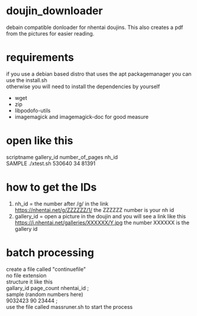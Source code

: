 # doujin_downloader
debain compatible donloader for nhentai doujins.
This also creates a pdf from the pictures for easier reading.

# requirements
if you use a debian based distro that uses the apt packagemanager you can use the install.sh  
otherwise you will need to install the dependencies by yourself
- wget
- zip 
- libpodofo-utils
- imagemagick and imagemagick-doc for good measure

# open like this
scriptname gallery_id number_of_pages nh_id  
SAMPLE ./xtest.sh 530640 34 81391

# how to get the IDs
1. nh_id = the number after /g/ in the link  
  https://nhentai.net/g/ZZZZZZ/1/ the ZZZZZZ number is your nh id
2. gallery_id = open a picture in the doujin and you will see a link like this  
  https://i.nhentai.net/galleries/XXXXXX/Y.jpg the number XXXXXX is the gallery id

# batch processing
create a file called "continuefile"  
no file extension  
structure it like this  
gallary_id page_count nhentai_id ;  
sample (random numbers here)  
9032423 90 23444 ;  
use the file called massruner.sh to start the process  
